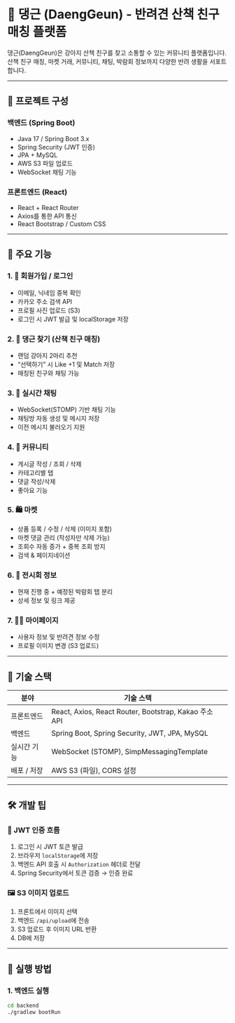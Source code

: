 # 🐾 댕근 (DaengGeun) - 반려견 산책 친구 매칭 플랫폼

댕근(DaengGeun)은 강아지 산책 친구를 찾고 소통할 수 있는 커뮤니티 플랫폼입니다.  
산책 친구 매칭, 마켓 거래, 커뮤니티, 채팅, 박람회 정보까지 다양한 반려 생활을 서포트합니다.

---

## 📌 프로젝트 구성

### 백엔드 (Spring Boot)
- Java 17 / Spring Boot 3.x
- Spring Security (JWT 인증)
- JPA + MySQL
- AWS S3 파일 업로드
- WebSocket 채팅 기능

### 프론트엔드 (React)
- React + React Router
- Axios를 통한 API 통신
- React Bootstrap / Custom CSS

---

## 🧩 주요 기능

### 1. 👤 회원가입 / 로그인
- 이메일, 닉네임 중복 확인
- 카카오 주소 검색 API
- 프로필 사진 업로드 (S3)
- 로그인 시 JWT 발급 및 localStorage 저장

### 2. 🐶 댕근 찾기 (산책 친구 매칭)
- 랜덤 강아지 2마리 추천
- “선택하기” 시 Like +1 및 Match 저장
- 매칭된 친구와 채팅 가능

### 3. 💬 실시간 채팅
- WebSocket(STOMP) 기반 채팅 기능
- 채팅방 자동 생성 및 메시지 저장
- 이전 메시지 불러오기 지원

### 4. 📝 커뮤니티
- 게시글 작성 / 조회 / 삭제
- 카테고리별 탭
- 댓글 작성/삭제
- 좋아요 기능

### 5. 🛍️ 마켓
- 상품 등록 / 수정 / 삭제 (이미지 포함)
- 마켓 댓글 관리 (작성자만 삭제 가능)
- 조회수 자동 증가 + 중복 조회 방지
- 검색 & 페이지네이션

### 6. 📅 전시회 정보
- 현재 진행 중 + 예정된 박람회 탭 분리
- 상세 정보 및 링크 제공

### 7. 🧑‍💻 마이페이지
- 사용자 정보 및 반려견 정보 수정
- 프로필 이미지 변경 (S3 업로드)

---

## 💾 기술 스택

| 분야        | 기술 스택 |
|-------------|-----------|
| 프론트엔드  | React, Axios, React Router, Bootstrap, Kakao 주소 API |
| 백엔드      | Spring Boot, Spring Security, JWT, JPA, MySQL |
| 실시간 기능 | WebSocket (STOMP), SimpMessagingTemplate |
| 배포 / 저장 | AWS S3 (파일), CORS 설정 |

---

## 🛠️ 개발 팁

### 🔐 JWT 인증 흐름
1. 로그인 시 JWT 토큰 발급
2. 브라우저 `localStorage`에 저장
3. 백엔드 API 호출 시 `Authorization` 헤더로 전달
4. Spring Security에서 토큰 검증 → 인증 완료

### 🖼️ S3 이미지 업로드
1. 프론트에서 이미지 선택
2. 백엔드 `/api/upload`에 전송
3. S3 업로드 후 이미지 URL 반환
4. DB에 저장

---

## 🚀 실행 방법

### 1. 백엔드 실행
```bash
cd backend
./gradlew bootRun

